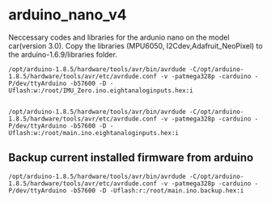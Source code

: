 # arduino_nano_v4
Neccessary codes and libraries for the ardunio nano on the model car(version 3.0).
Copy the libraries (MPU6050, I2Cdev,Adafruit_NeoPixel) to the arduino-1.6.9/libraries folder.

    /opt/arduino-1.8.5/hardware/tools/avr/bin/avrdude -C/opt/arduino-1.8.5/hardware/tools/avr/etc/avrdude.conf -v -patmega328p -carduino -P/dev/ttyArduino -b57600 -D -Uflash:w:/root/IMU_Zero.ino.eightanaloginputs.hex:i


    /opt/arduino-1.8.5/hardware/tools/avr/bin/avrdude -C/opt/arduino-1.8.5/hardware/tools/avr/etc/avrdude.conf -v -patmega328p -carduino -P/dev/ttyArduino -b57600 -D -Uflash:w:/root/main.ino.eightanaloginputs.hex:i

## Backup current installed firmware from arduino
    /opt/arduino-1.8.5/hardware/tools/avr/bin/avrdude -C/opt/arduino-1.8.5/hardware/tools/avr/etc/avrdude.conf -v -patmega328p -carduino -P/dev/ttyArduino -b57600 -D -Uflash:r:/root/main.ino.backup.hex:i
